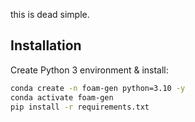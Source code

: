 this is dead simple.

## Installation

Create Python 3 environment & install:
```bash
conda create -n foam-gen python=3.10 -y
conda activate foam-gen
pip install -r requirements.txt
```
